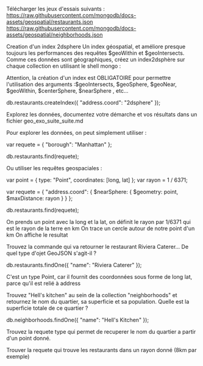 Télécharger les jeux d'essais suivants :
https://raw.githubusercontent.com/mongodb/docs-assets/geospatial/restaurants.json
https://raw.githubusercontent.com/mongodb/docs-assets/geospatial/neighborhoods.json

Creation d'un index 2dsphere
Un index géospatial, et améliore presque toujours les performances des requêtes $geoWithin et $geoIntersects. Comme ces données sont géographiques, créez un index2dsphère sur chaque collection en utilisant le shell mongo :

Attention, la création d'un index est OBLIGATOIRE pour permettre l'utilisation des arguments :$geoIntersects, $geoSphere, $geoNear, $geoWithin, $centerSphere, $nearSphere , etc...

db.restaurants.createIndex({ "address.coord": "2dsphere" });


Explorez les données, documentez votre démarche et vos résultats dans un fichier geo_exo_suite_suite.md

Pour explorer les données, on peut simplement utiliser :

var requete = {
    "borough": "Manhattan"
};

db.restaurants.find(requete);

Ou utiliser les requêtes geospaciales :

var point = { type: "Point", coordinates: [long, lat] };
var rayon = 1 / 6371; 

var requete = {
    "address.coord": {
        $nearSphere: {
            $geometry: point,
            $maxDistance: rayon
        }
    }
};

db.restaurants.find(requete);

On prends un point avec la long et la lat, on définit le rayon par 1/6371 qui est le rayon de la terre en km
On trace un cercle autour de notre point d'un km 
On affiche le resultat


Trouvez la commande qui va retourner le restaurant Riviera Caterer... De quel type d'ojet GeoJSON s'agit-il ?

db.restaurants.findOne({ "name": "Riviera Caterer" });

C'est un type Point, car il fournit des coordonnées sous forme de long lat, parce qu'il est relié à address

Trouvez "Hell's kitchen" au sein de la collection "neighborhoods" et retournez le nom du quartier, sa superficie et sa population. Quelle est la superficie totale de ce quartier ?

db.neighborhoods.findOne({ "name": "Hell's Kitchen" });

Trouvez la requete type qui permet de recuperer le nom du quartier a partir d'un point donné.

Trouver la requete qui trouve les restaurants dans un rayon donné (8km par exemple)
